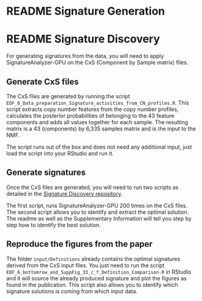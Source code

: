 # README Signature Generation
# README Signature Discovery

For generating signatures from the data, you will need to apply SignatureAnalyzer-GPU on the CxS (Component by Sample matrix) files. 

## Generate CxS files
The CxS files are generated by running the script `EDF_6_Data_preparation_Signature_activities_from_CN_profiles.R`. This script extracts copy number features from the copy number profiles, calculates the posterior probabilities of belonging to the 43 feature components and adds all values together for each sample. The resulting matrix is a 43 (components) by 6,335 samples matrix and is the input to the NMF. 

The script runs out of the box and does not need any additional input, just load the script into your RStudio and run it.

## Generate signatures 
Once the CxS files are generated, you will need to run two scripts as detailed in the [Signature Discovery repository](https://github.com/markowetzlab/SignatureDiscovery). 

The first script, runs SignatureAnalyzer-GPU 200 times on the CxS files. The second script allows you to identify and extract the optimal solution. The readme as well as the Supplementary Information will tell you step by step how to identify the best solution. 

## Reproduce the figures from the paper
The folder `input/Definitions` already contains the optimal signatures derived from the CxS input files. You just need to run the script `EDF_6_bottomrow_and_SuppFig_33_c_f_Definition_Comparison.R` in RStudio and it will source the already produced signature and plot the figures as found in the publication. This script also allows you to identify which signature solutions is coming from which input data.

